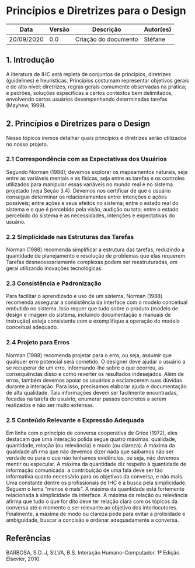 # Princípios e Diretrizes para o Design

Data | Versão | Descrição | Autor(es)
---- | ---- | ----| -----
20/09/2020 | 0.0 | Criação do documento | Stéfane


## 1. Introdução 

A literatura de IHC está repleta de conjuntos de princípios, diretrizes (guidelines) e
heurísticas. Princípios costumam representar objetivos gerais e de alto nível; diretrizes,
regras gerais comumente observadas na prática; e padrões, soluções específicas a certos
contextos bem delimitados, envolvendo certos usuários desempenhando determinadas
tarefas (Mayhew, 1999). 

## 2. Princípios e Diretrizes para o Design

Nesse tópicos iremos detalhar quais princípios e diretrizes serão utilizados no nosso projeto.

### 2.1 Correspondência com as Expectativas dos Usuários

Segundo Norman (1988), devemos explorar os mapeamentos naturais, seja entre as variáveis mentais e as físicas, seja entre as tarefas e os controles utilizados para manipular essas variáveis no mundo real e no sistema projetado (veja Seção 3.4). Devemos nos certificar de que o usuário consegue determinar os relacionamentos entre: intenções e ações possíveis; entre ações e seus efeitos no sistema; entre o estado real do sistema e o que é percebido pela visão, audição ou tato; entre o estado percebido do sistema e as necessidades, intenções e expectativas do usuário.

### 2.2 Simplicidade nas Estruturas das Tarefas

Norman (1988) recomenda simplificar a estrutura das tarefas, reduzindo a quantidade de planejamento e resolução de problemas que elas requerem. Tarefas desnecessariamente complexas podem ser reestruturadas, em geral utilizando inovações tecnológicas.

### 2.3 Consistência e Padronização

Para facilitar o aprendizado e uso de um sistema, Norman (1988) recomenda assegurar a consistência da interface com o modelo conceitual embutido no sistema. Isso requer que tudo sobre o produto (modelo de design e imagem do sistema, incluindo documentação e manuais de instrução) esteja consistente com e exemplifique a operação do modelo conceitual adequado.

### 2.4 Projeto para Erros

Norman (1988) recomenda projetar para o erro, ou seja, assumir que qualquer erro potencial será cometido. O designer deve ajudar o usuário a se recuperar de um erro, informando-lhe sobre o que ocorreu, as consequências disso e como reverter os resultados indesejados. Além de erros, também devemos apoiar os usuários a esclarecerem suas dúvidas durante a interação. Para isso, precisamos elaborar ajuda e documentação de alta qualidade. Tais informações devem ser facilmente encontradas, focadas na tarefa do usuário, enumerar passos concretos a serem realizados e não ser muito extensas.

### 2.5 Conteúdo Relevante e Expressão Adequada

Em linha com o princípio de conversa cooperativa de Grice (1972), eles destacam que uma interação polida segue quatro máximas: qualidade, quantidade, relação (ou relevância) e modo (ou clareza). A máxima da qualidade afi rma que não devemos dizer nada que saibamos não ser verdade ou para o que não tenhamos evidências, ou seja, não devemos mentir ou especular. A máxima da quantidade diz respeito à quantidade de informação comunicada: a contribuição de uma fala deve ser tão informativa quanto necessário para os objetivos da conversa, e não mais. Uma constante dentre os profissionais de IHC é a busca pela simplicidade. Seguem o lema “menos é mais”. A máxima da quantidade está fortemente relacionada à simplicidade da interface. A máxima da relação ou relevância afirma que tudo o que for dito deve ter relação clara com os tópicos da conversa até o momento e ser relevante ao objetivo dos interlocutores. Finalmente, a máxima de modo ou clareza pede para evitar a prolixidade e ambiguidade, buscar a concisão e ordenar adequadamente a conversa.

## Referências

BARBOSA, S.D. J, SILVA, B.S. Interação Humano-Computador. 1ª Edição. Elsevier, 2010.